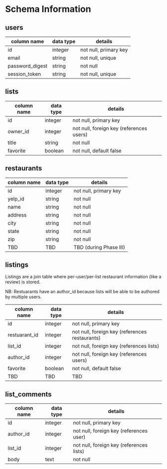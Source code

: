 # Schema Information

## users
column name     | data type | details
----------------|-----------|-----------------------
id              | integer   | not null, primary key
email           | string    | not null, unique
password_digest | string    | not null
session_token   | string    | not null, unique


## lists
column name | data type | details
------------|-----------|-----------------------
id          | integer   | not null, primary key
owner_id    | integer   | not null, foreign key (references users)
title       | string    | not null
favorite    | boolean   | not null, default false


## restaurants
column name | data type | details
------------|-----------|-----------------------
id          | integer   | not null, primary key
yelp_id     | string    | not null
name        | string    | not null
address     | string    | not null
city        | string    | not null
state       | string    | not null
zip         | string    | not null
TBD         | TBD       | TBD (during Phase III)


## listings

Listings are a join table where per-user/per-list restaurant information (like a review) is stored.

NB: Restuarants have an author_id because lists will be able to be authored by multiple users.

column name   | data type | details
--------------|-----------|-----------------------
id            | integer   | not null, primary key
restuarant_id | integer   | not null, foreign key (references restaurants)
list_id       | integer   | not null, foreign key (references lists)
author_id     | integer   | not null, foreign key (references users)
favorite      | boolean   | not null, default false
TBD           | TBD       | TBD


## list_comments
column name | data type | details
------------|-----------|-----------------------
id          | integer   | not null, primary key
author_id   | integer   | not null, foreign key (references user)
list_id     | integer   | not null, foreign key (references lists)
body        | text      | not null
